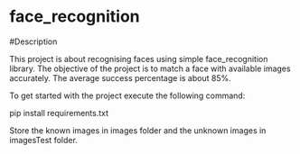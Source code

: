 # face_recognition

#Description

This project is about recognising faces using simple face_recognition library. 
The objective of the project is to match a face with available images accurately. The average success percentage is about 85%.

To get started with the project execute the following command: 

pip install requirements.txt

Store the known images in images folder and the unknown images in imagesTest folder. 
